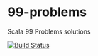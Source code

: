 # 99-problems

Scala 99 Problems solutions

[![Build Status](https://travis-ci.org/shaunl/99-problems.svg?branch=master)](https://travis-ci.org/shaunl/99-problems)
